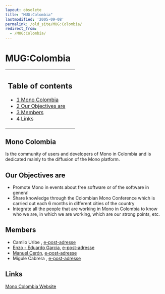 ```yaml
---
layout: obsolete
title: "MUG:Colombia"
lastmodified: '2005-09-08'
permalink: /old_site/MUG:Colombia/
redirect_from:
  - /MUG:Colombia/
---
```


MUG:Colombia
============

<table>
<col width="100%" />
<tbody>
<tr class="odd">
<td align="left"><h2>Table of contents</h2>
<ul>
<li><a href="#mono-colombia">1 Mono Colombia</a></li>
<li><a href="#our-objectives-are">2 Our Objectives are</a></li>
<li><a href="#members">3 Members</a></li>
<li><a href="#links">4 Links</a></li>
</ul></td>
</tr>
</tbody>
</table>

Mono Colombia
-------------

Is the community of users and developers of Mono in Colombia and is dedicated mainly to the diffusion of the Mono platform.

Our Objectives are
------------------

-   Promote Mono in events about free software or of the software in general
-   Share knowledge through the Colombian Mono Conference which is carried out each 6 months in different cities of the country
-   Integrate all the people that are working in Mono in Colombia to know who we are, in which we are working, which are our strong points, etc.

Members
-------

-   Camilo Uribe , [e-post-adresse](mailto:camilo.uribe@gmail.com)
-   [Enzo - Eduardo Garcia](http://www.enzolutions.com/), [e-post-adresse](mailto:enzo@enzolutions.com)
-   [Manuel Cerón](http://ceronman.blogspot.com), [e-post-adresse](mailto:ceronman@gmail.com)
-   Migule Cabrera , [e-post-adresse](mailto:mfcabrera@gmail.com)

Links
-----

[Mono Colombia Website](http://www.monocolombia.com/)

